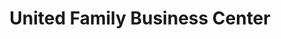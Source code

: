 ---
title: "United Family Business Center"
url: /gbarnga/united-family-business-center/
shop: Lebensmittel
---